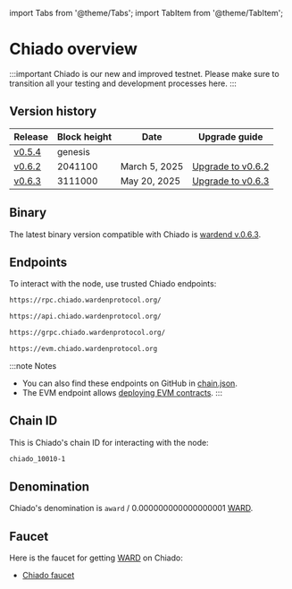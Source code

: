 ﻿---
sidebar_position: 1
---

import Tabs from '@theme/Tabs';
import TabItem from '@theme/TabItem';

# Chiado overview

:::important
Chiado is our new and improved testnet. Please make sure to transition all your testing and development processes here.
:::

## Version history

| Release                                                                         | Block height         | Date          | Upgrade guide                        |
| ------------------------------------------------------------------------------- | -------------------- | ------------- | ------------------------------------ |
| [v0.5.4](https://github.com/warden-protocol/wardenprotocol/releases/tag/v0.5.4) | genesis              |               |                                      |
| [v0.6.2](https://github.com/warden-protocol/wardenprotocol/releases/tag/v0.6.2) | 2041100              | March 5, 2025 | [Upgrade to v0.6.2](upgrade/v0.6.2)  |
| [v0.6.3](https://github.com/warden-protocol/wardenprotocol/releases/tag/v0.6.3) | 3111000              | May 20, 2025  | [Upgrade to v0.6.3](upgrade/v0.6.3)  |

## Binary

The latest binary version compatible with Chiado is [wardend v.0.6.3](https://github.com/warden-protocol/wardenprotocol/releases/tag/v0.6.3).


## Endpoints

To interact with the node, use trusted Chiado endpoints:

```bash title="RPC"
https://rpc.chiado.wardenprotocol.org/
```

```bash title="REST"
https://api.chiado.wardenprotocol.org/
```

```bash title="gRPC"
https://grpc.chiado.wardenprotocol.org/
```

```bash title="EVM"
https://evm.chiado.wardenprotocol.org
```

:::note Notes
- You can also find these endpoints on GitHub in [chain.json](https://github.com/warden-protocol/networks/tree/main/testnets/chiado/chain.json).
- The EVM endpoint allows [deploying EVM contracts](/build-an-app/deploy-smart-contracts-on-warden/deploy-an-evm-contract).
:::

## Chain ID

This is Chiado's chain ID for interacting with the node:

```bash
chiado_10010-1
```

## Denomination

Chiado's denomination is `award` / 0.000000000000000001 [WARD](/tokens/ward-token/ward).

## Faucet

Here is the faucet for getting [WARD](https://docs.wardenprotocol.org/tokens/ward-token/ward) on Chiado:

- [Chiado faucet](https://faucet.chiado.wardenprotocol.org/)
